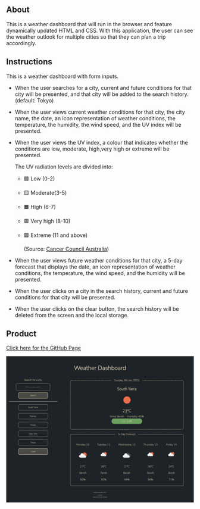 ## About
This is a weather dashboard that will run in the browser and feature dynamically updated HTML and CSS.
With this application, the user can see the weather outlook for multiple cities so that they can plan a trip accordingly.


## Instructions
This is a weather dashboard with form inputs.

- When the user searches for a city, 
 current and future conditions for that city will be presented,
 and that city will be added to the search history. (default: Tokyo)

- When the user views current weather conditions for that city,
 the city name, the date, an icon representation of weather conditions, 
 the temperature, the humidity, the wind speed, 
 and the UV index will be presented.

- When the user views the UV index,
 a colour that indicates whether the conditions are low, moderate, high,very high or extreme will be presented.

  The UV radiation levels are divided into: 

  * 🟩 Low (0-2)
  * 🟨 Moderate(3-5)
  * 🟧 High (6-7)
  * 🟥 Very high (8-10)
  * 🟪 Extreme (11 and above)

     (Source: [Cancer Council Australia](https://www.cancer.org.au/cancer-information/causes-and-prevention/sun-safety/uv-index))

- When the user views future weather conditions for that city,
 a 5-day forecast that displays the date, an icon representation of weather conditions, the temperature, the wind speed, and the humidity will be presented.
 
- When the user clicks on a city in the search history,
 current and future conditions for that city will be presented.

- When the user clicks on the clear button, 
 the search history will be deleted from the screen and the local storage.

## Product
[Click here for the GitHub Page](https://ayacomputer.github.io/06-Weather-Dashboard/)

![This is the preview of this product](./assets/product.png)
